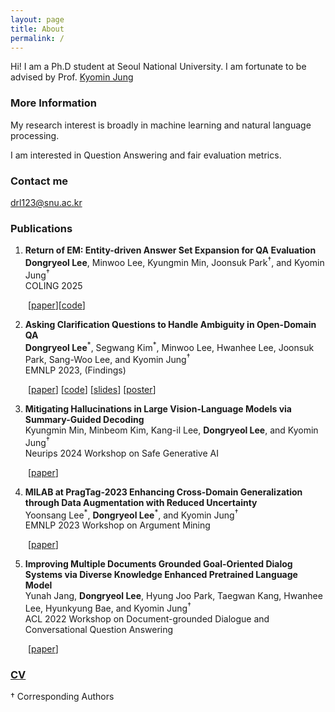 ```yaml
---
layout: page
title: About
permalink: /
---
```


Hi! I am a Ph.D student at Seoul National University. I am fortunate to be advised by Prof. [Kyomin Jung](http://milab.snu.ac.kr/kjung/index.html)

### More Information

My research interest is broadly in machine learning and natural language processing. 

I am interested in Question Answering and fair evaluation metrics.

### Contact me

[drl123@snu.ac.kr](mailto:drl123@snu.ac.kr)

### Publications
 1. **Return of EM: Entity-driven Answer Set Expansion for QA Evaluation**\
**Dongryeol Lee**, Minwoo Lee, Kyungmin Min, Joonsuk Park<sup>&dagger;</sup>, and Kyomin Jung<sup>&dagger;</sup>\
COLING 2025

 &emsp;&emsp;[[paper](https://arxiv.org/abs/2404.15650)][[code](https://github.com/DongryeolLee96/ENTQA)]

 2. **Asking Clarification Questions to Handle Ambiguity in Open-Domain QA**\
**Dongryeol Lee**<sup>\*</sup>, Segwang Kim<sup>\*</sup>, Minwoo Lee, Hwanhee Lee, Joonsuk Park, Sang-Woo Lee, and Kyomin Jung<sup>&dagger;</sup>\
EMNLP 2023, (Findings)

 &emsp;&emsp;[[paper](https://aclanthology.org/2023.findings-emnlp.772/)] [[code](https://github.com/DongryeolLee96/AskCQ)] [[slides](https://dongryeollee96.github.io/pdf/EMNLP2023_AskCQ_slides.pdf)] [[poster](https://dongryeollee96.github.io/pdf/EMNLP2023_AskCQ_A0_Poster.pdf)]

 3. **Mitigating Hallucinations in Large Vision-Language Models via Summary-Guided Decoding**\
   Kyungmin Min, Minbeom Kim, Kang-il Lee, **Dongryeol Lee**, and Kyomin Jung<sup>&dagger;</sup>\
   Neurips 2024 Workshop on Safe Generative AI

 &emsp;&emsp;[[paper](https://arxiv.org/abs/2410.13321)]


 4. **MILAB at PragTag-2023 Enhancing Cross-Domain Generalization through Data Augmentation with Reduced Uncertainty**\
   Yoonsang Lee<sup>\*</sup>, **Dongryeol Lee**<sup>\*</sup>, and Kyomin Jung<sup>&dagger;</sup>\
   EMNLP 2023 Workshop on Argument Mining

 &emsp;&emsp;[[paper](https://aclanthology.org/2023.argmining-1.24/)]

5. **Improving Multiple Documents Grounded Goal-Oriented Dialog Systems via Diverse Knowledge Enhanced Pretrained Language Model**\
   Yunah Jang, **Dongryeol Lee**, Hyung Joo Park, Taegwan Kang, Hwanhee Lee, Hyunkyung Bae, and Kyomin Jung<sup>&dagger;</sup>\
   ACL 2022 Workshop on Document-grounded Dialogue and Conversational Question Answering

 &emsp;&emsp;[[paper](https://aclanthology.org/2022.dialdoc-1.15/)]

### [CV](https://dongryeollee96.github.io/pdf/dongryeollee_cv.pdf)

&dagger; Corresponding Authors

